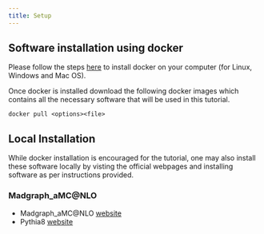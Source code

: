 ```yaml
---
title: Setup
---
```



## Software installation using docker

Please follow the steps [here](https://docs.docker.com/get-docker/) to install docker on your computer (for Linux, Windows and Mac OS).

Once docker is installed download the following docker images which contains all the necessary software that will be used in this tutorial.

```code
docker pull <options><file>
```

## Local Installation

While docker installation is encouraged for the tutorial, one may also install these software locally by visting the official webpages and installing software as per instructions provided.


### Madgraph_aMC@NLO

- Madgraph_aMC@NLO [website](https://launchpad.net/mg5amcnlo)
- Pythia8 [website](https://pythia.org/)
